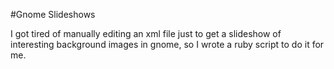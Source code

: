#Gnome Slideshows

I got tired of manually editing an xml file just to get a slideshow of
interesting background images in gnome, so I wrote a ruby script to do it for
me.
